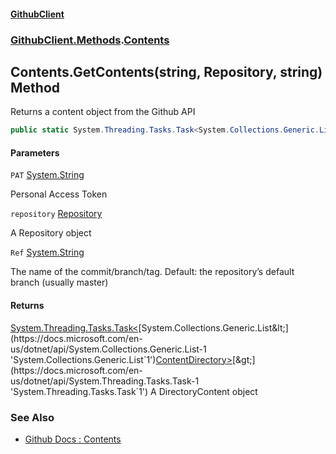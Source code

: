 #### [GithubClient](index 'index')
### [GithubClient.Methods](GithubClient.Methods 'GithubClient.Methods').[Contents](GithubClient.Methods.Contents 'GithubClient.Methods.Contents')

## Contents.GetContents(string, Repository, string) Method

Returns a content object from the Github API

```csharp
public static System.Threading.Tasks.Task<System.Collections.Generic.List<GithubClient.Repositories.ContentDirectory>>? GetContents(string PAT, GithubClient.Repositories.Repository repository, string Ref="main");
```
#### Parameters

<a name='GithubClient.Methods.Contents.GetContents(string,GithubClient.Repositories.Repository,string).PAT'></a>

`PAT` [System.String](https://docs.microsoft.com/en-us/dotnet/api/System.String 'System.String')

Personal Access Token

<a name='GithubClient.Methods.Contents.GetContents(string,GithubClient.Repositories.Repository,string).repository'></a>

`repository` [Repository](GithubClient.Repositories.Repository 'GithubClient.Repositories.Repository')

A Repository object

<a name='GithubClient.Methods.Contents.GetContents(string,GithubClient.Repositories.Repository,string).Ref'></a>

`Ref` [System.String](https://docs.microsoft.com/en-us/dotnet/api/System.String 'System.String')

The name of the commit/branch/tag. Default: the repository’s default branch (usually master)

#### Returns
[System.Threading.Tasks.Task&lt;](https://docs.microsoft.com/en-us/dotnet/api/System.Threading.Tasks.Task-1 'System.Threading.Tasks.Task`1')[System.Collections.Generic.List&lt;](https://docs.microsoft.com/en-us/dotnet/api/System.Collections.Generic.List-1 'System.Collections.Generic.List`1')[ContentDirectory](GithubClient.Repositories.ContentDirectory 'GithubClient.Repositories.ContentDirectory')[&gt;](https://docs.microsoft.com/en-us/dotnet/api/System.Collections.Generic.List-1 'System.Collections.Generic.List`1')[&gt;](https://docs.microsoft.com/en-us/dotnet/api/System.Threading.Tasks.Task-1 'System.Threading.Tasks.Task`1')
A DirectoryContent object

### See Also
- [Github Docs : Contents](https://docs.github.com/en/rest/repos/contents#get-repository-content 'https://docs.github.com/en/rest/repos/contents#get-repository-content')
